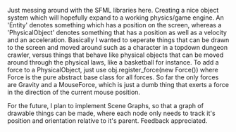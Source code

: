 Just messing around with the SFML libraries here. Creating a nice object system which will hopefully expand to a working physics/game engine. An 'Entity' denotes something which has a position on the screen, whereas a 'PhysicalObject' denotes something that has a position as well as a velocity and an acceleration. Basically I wanted to seperate things that can be drawn to the screen and moved around such as a character in a topdown dungeon crawler, versus things that behave like physical objects that can be moved around through the physical laws, like a basketball for instance. To add a force to a PhysicalObject, just use obj.register_force(new Force()) where Force is the pure abstract base class for all forces. So far the only forces are Gravity and a MouseForce, which is just a dumb thing that exerts a force in the direction of the current mouse position.

For the future, I plan to implement Scene Graphs, so that a graph of drawable things can be made, where each node only needs to track it's position and orientation relative to it's parent. Feedback appreciated.
